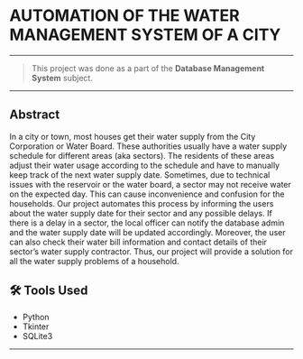 # AUTOMATION OF THE WATER MANAGEMENT SYSTEM OF A CITY
------------

> This project was done as a part of the **Database Management System** subject.

------------

## Abstract
In a city or town, most houses get their water supply from the City Corporation or Water Board. These authorities usually have a water supply schedule for different areas (aka sectors). The residents of these areas adjust their water usage according to the schedule and have to manually keep track of the next water supply date. Sometimes, due to technical issues with the reservoir or the water board, a sector may not receive water on the expected day. This can cause inconvenience and confusion for the households. Our project automates this process by informing the users about the water supply date for their sector and any possible delays. If there is a delay in a sector, the local officer can notify the database admin and the water supply date will be updated accordingly. Moreover, the user can also check their water bill information and contact details of their sector’s water supply contractor. Thus, our project will provide a solution for all the water supply problems of a household.

## 🛠 Tools Used
- Python
- Tkinter
- SQLite3


------------


